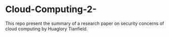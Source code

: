 # Cloud-Computing-2-

This repo present the summary of a research paper on security concerns of cloud computing by Huaglory Tianfield.

